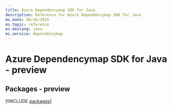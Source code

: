 ```yaml
---
title: Azure Dependencymap SDK for Java
description: Reference for Azure Dependencymap SDK for Java
ms.date: 08/26/2025
ms.topic: reference
ms.devlang: java
ms.service: dependencymap
---
```

# Azure Dependencymap SDK for Java - preview
## Packages - preview
[!INCLUDE [packages](dependencymap-index.md)]